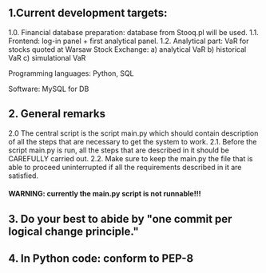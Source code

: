 ## 1.Current development targets:

1.0. Financial database preparation: database from Stooq.pl will be used.
1.1. Frontend: log-in panel + first analytical panel.
1.2. Analytical part: VaR for stocks quoted at Warsaw Stock Exchange:
        a) analytical VaR
        b) historical VaR
        c) simulational VaR

Programming languages: Python, SQL

Software: MySQL for DB

## 2. General remarks
2.0 The central script is the script main.py which should contain description of all the steps that are necessary to get the system to work.
2.1. Before the script main.py is run, all the steps that are described in it should be CAREFULLY carried out.
2.2. Make sure to keep the main.py the file that is able to proceed uninterrupted if all the requirements described in it are satisfied.

#### WARNING: currently the main.py script is not runnable!!! ###

## 3. Do your best to abide by "one commit per logical change principle."


## 4. In Python code: conform to PEP-8 ###
